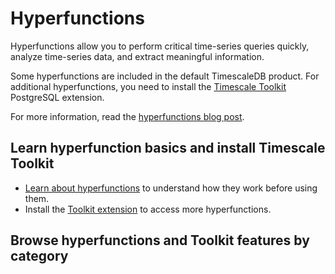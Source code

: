 # Hyperfunctions
Hyperfunctions allow you to perform critical time-series queries quickly,
analyze time-series data, and extract meaningful information.

Some hyperfunctions are included in the default TimescaleDB product. For
additional hyperfunctions, you need to install the
[Timescale Toolkit][install-toolkit] PostgreSQL extension.

For more information, read the [hyperfunctions blog post][hyperfunctions-blog].

## Learn hyperfunction basics and install Timescale Toolkit
*   [Learn about hyperfunctions][about-hyperfunctions] to understand how they
    work before using them.
*   Install the [Toolkit extension][install-toolkit] to access more
    hyperfunctions.

## Browse hyperfunctions and Toolkit features by category

[about-hyperfunctions]: /how-to-guides/hyperfunctions/about-hyperfunctions
[install-toolkit]: /how-to-guides/hyperfunctions/install-toolkit
[about-pipelines]: /how-to-guides/hyperfunctions/function-pipelines
[hyperfunctions-approx-count-distinct]: /how-to-guides/hyperfunctions/approx-count-distincts
[hyperfunctions-stats-agg]: /how-to-guides/hyperfunctions/stats-aggs/
[hyperfunctions-gapfilling]: /how-to-guides/hyperfunctions/gapfilling-interpolation
[hyperfunctions-approximate-percentile]: /how-to-guides/hyperfunctions/percentile-approx/approximate-percentile/
[hyperfunctions-time-weighted-averages]: /how-to-guides/hyperfunctions/time-weighted-averages
[hyperfunctions-counteragg]: /how-to-guides/hyperfunctions/counter-aggregation/counter-aggs/
[hyperfunctions-blog]: https://blog.timescale.com/blog/time-series-analytics-for-postgresql-introducing-the-timescale-analytics-project/
